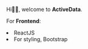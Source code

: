 Hi👋🏽, welcome to <b>ActiveData</b>.

For <b>Frontend</b>:
<li>ReactJS</li>
<li>For styling, Bootstrap </li>
